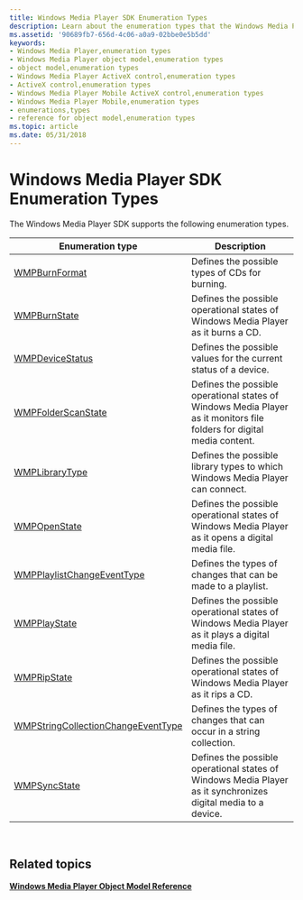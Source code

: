 ```yaml
---
title: Windows Media Player SDK Enumeration Types
description: Learn about the enumeration types that the Windows Media Player SDK supports, such as WMPBurnFormat and WMPBurnState.
ms.assetid: '90689fb7-656d-4c06-a0a9-02bbe0e5b5dd'
keywords:
- Windows Media Player,enumeration types
- Windows Media Player object model,enumeration types
- object model,enumeration types
- Windows Media Player ActiveX control,enumeration types
- ActiveX control,enumeration types
- Windows Media Player Mobile ActiveX control,enumeration types
- Windows Media Player Mobile,enumeration types
- enumerations,types
- reference for object model,enumeration types
ms.topic: article
ms.date: 05/31/2018
---
```


# Windows Media Player SDK Enumeration Types

The Windows Media Player SDK supports the following enumeration types.



| Enumeration type                                                             | Description                                                                                                            |
|------------------------------------------------------------------------------|------------------------------------------------------------------------------------------------------------------------|
| [WMPBurnFormat](/previous-versions/windows/desktop/api/wmp/ne-wmp-wmpburnformat)                                           | Defines the possible types of CDs for burning.                                                                         |
| [WMPBurnState](/previous-versions/windows/desktop/api/wmp/ne-wmp-wmpburnstate)                                             | Defines the possible operational states of Windows Media Player as it burns a CD.                                      |
| [WMPDeviceStatus](/previous-versions/windows/desktop/api/wmp/ne-wmp-wmpdevicestatus)                                       | Defines the possible values for the current status of a device.                                                        |
| [WMPFolderScanState](/previous-versions/windows/desktop/api/wmp/ne-wmp-wmpfolderscanstate)                                 | Defines the possible operational states of Windows Media Player as it monitors file folders for digital media content. |
| [WMPLibraryType](/previous-versions/windows/desktop/api/wmp/ne-wmp-wmplibrarytype)                                         | Defines the possible library types to which Windows Media Player can connect.                                          |
| [WMPOpenState](/previous-versions/windows/desktop/api/wmp/ne-wmp-wmpopenstate)                                             | Defines the possible operational states of Windows Media Player as it opens a digital media file.                      |
| [WMPPlaylistChangeEventType](/previous-versions/windows/desktop/api/wmp/ne-wmp-wmpplaylistchangeeventtype)                 | Defines the types of changes that can be made to a playlist.                                                           |
| [WMPPlayState](/previous-versions/windows/desktop/api/wmp/ne-wmp-wmpplaystate)                                             | Defines the possible operational states of Windows Media Player as it plays a digital media file.                      |
| [WMPRipState](/previous-versions/windows/desktop/api/wmp/ne-wmp-wmpripstate)                                               | Defines the possible operational states of Windows Media Player as it rips a CD.                                       |
| [WMPStringCollectionChangeEventType](/previous-versions/windows/desktop/api/wmp/ne-wmp-wmpstringcollectionchangeeventtype) | Defines the types of changes that can occur in a string collection.                                                    |
| [WMPSyncState](/previous-versions/windows/desktop/api/wmp/ne-wmp-wmpsyncstate)                                             | Defines the possible operational states of Windows Media Player as it synchronizes digital media to a device.          |



 

## Related topics

<dl> <dt>

[**Windows Media Player Object Model Reference**](windows-media-player-object-model-reference.md)
</dt> </dl>

 

 




